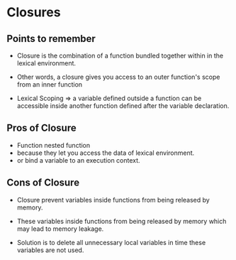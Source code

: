 # Closures

## Points to remember

- Closure is the combination of a function bundled together within in the lexical environment.

- Other words, a closure gives you access to an outer function's scope from an inner function

- Lexical Scoping => a variable defined outside a function can be accessible inside another function defined after the variable declaration.

## Pros of Closure

- Function nested function
- because they let you access the data of lexical environment.
- or bind a variable to an execution context.

## Cons of Closure

- Closure prevent variables inside functions from being released by memory.

- These variables inside functions from being released by memory which may lead to memory leakage.

- Solution is to delete all unnecessary local variables in time these variables are not used.
